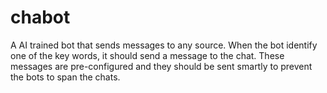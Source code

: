 # chabot
A AI trained bot that sends messages to any source. When the bot identify one of the key words, it should send a message to the chat. These messages are pre-configured and they should be sent smartly to prevent the bots to span the chats.
